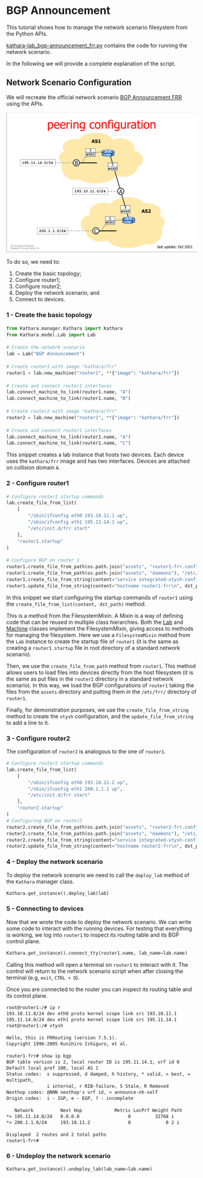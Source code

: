 # BGP Announcement

This tutorial shows how to manage the network scenario filesystem from the Python APIs.

[kathara-lab_bgp-announcement_frr.py](kathara-lab_bgp-announcement_frr.py) contains the code for running the network scenario.

In the following we will provide a complete explanation of the script. 

## Network Scenario Configuration
We will recreate the official network scenario [BGP Announcement FRR](../../../main-labs/interdomain-routing/frr/bgp-announcement) 
using the APIs. 

![img.png](topology.png)

To do so, we need to: 
1. Create the basic topology;
2. Configure router1;
3. Configure router2; 
4. Deploy the network scenario; and
5. Connect to devices.

### 1 - Create the basic topology

```python
from Kathara.manager.Kathara import Kathara
from Kathara.model.Lab import Lab

# Create the network scenario
lab = Lab("BGP Announcement")

# Create router1 with image "kathara/frr"
router1 = lab.new_machine("router1", **{"image": "kathara/frr"})

# Create and connect router1 interfaces
lab.connect_machine_to_link(router1.name, "A")
lab.connect_machine_to_link(router1.name, "B")

# Create router2 with image "kathara/frr"
router2 = lab.new_machine("router2", **{"image": "kathara/frr"})

# Create and connect router1 interfaces
lab.connect_machine_to_link(router1.name, "A")
lab.connect_machine_to_link(router1.name, "C")
```
This snippet creates a lab instance that hosts two devices. Each device uses the `kathara/frr` image and has 
two interfaces. Devices are attached on collision domain `A`.

### 2 - Configure router1

```python
# Configure router1 startup commands
lab.create_file_from_list(
    [
        "/sbin/ifconfig eth0 193.10.11.1 up",
        "/sbin/ifconfig eth1 195.11.14.1 up",
        "/etc/init.d/frr start"
    ],
    "router1.startup"
)

# Configure BGP on router 1
router1.create_file_from_path(os.path.join("assets", "router1-frr.conf"), "/etc/frr/frr.conf")
router1.create_file_from_path(os.path.join("assets", "daemons"), "/etc/frr/daemons")
router1.create_file_from_string(content="service integrated-vtysh-config\n", dst_path="/etc/frr/vtysh.conf")
router1.update_file_from_string(content="hostname router1-frr\n", dst_path="/etc/frr/vtysh.conf")
```
In this snippet we start configuring the startup commands of `router1` using the 
`create_file_from_list(content, dst_path)` method.

This is a method from the FilesystemMixin. 
A Mixin is a way of defining code that can be reused in multiple class hierarchies. Both the [Lab](https://github.com/KatharaFramework/Kathara/wiki/Kathara.model.Lab#class-lab) 
and [Machine](https://github.com/KatharaFramework/Kathara/wiki/Kathara.model.Machine#class-machine) classes
implement the FilesystemMixin, giving access to methods for managing the filesystem. 
Here we use a `FilesystemMixin` method from the `Lab` instance to create the startup file of `router1` (it is the same as 
creating a `router1.startup` file in root directory of a standard network scenario). 

Then, we use the `create_file_from_path` method from `router1`. This method allows users to load files into devices 
directly from the host filesystem (it is the same as put files in the `router1` directory in a standard network scenario).
In this way, we load the BGP configurations of `router1` taking the files from the `assets` directory and putting them in 
the `/etc/frr/` directory of `router1`.

Finally, for demonstration purposes, we use the `create_file_from_string` method to create the `vtysh` configuration, 
and the `update_file_from_string` to add a line to it.  

### 3 - Configure router2
The configuration of `router2` is analogous to the one of `router1`.

```python
# Configure router2 startup commands
lab.create_file_from_list(
    [
        "/sbin/ifconfig eth0 193.10.11.2 up",
        "/sbin/ifconfig eth1 200.1.1.1 up",
        "/etc/init.d/frr start"
    ],
    "router2.startup"
)
# Configuring BGP on router2
router2.create_file_from_path(os.path.join("assets", "router2-frr.conf"), "/etc/frr/frr.conf")
router2.create_file_from_path(os.path.join("assets", "daemons"), "/etc/frr/daemons")
router2.create_file_from_string(content="service integrated-vtysh-config\n", dst_path="/etc/frr/vtysh.conf")
router2.update_file_from_string(content="hostname router2-frr\n", dst_path="/etc/frr/vtysh.conf")
```

### 4 - Deploy the network scenario

To deploy the network scenario we need to call the `deploy_lab` method of the `Kathara` manager class.

```python
Kathara.get_instance().deploy_lab(lab)
```

### 5 - Connecting to devices
Now that we wrote the code to deploy the network scenario. We can write some code to interact with the running devices. 
For testing that everything is working, we log into `router1` to inspect its routing table and its BGP control plane.  

```python
Kathara.get_instance().connect_tty(router1.name, lab_name=lab.name)
```

Calling this method will open a terminal on `router1` to interact with it. 
The control will return to the network scenario script when after closing the terminal (e.g, `exit`, `CTRL + D`).

Once you are connected to the router you can inspect its routing table and its control plane.
```
root@router1:/# ip r
193.10.11.0/24 dev eth0 proto kernel scope link src 193.10.11.1 
195.11.14.0/24 dev eth1 proto kernel scope link src 195.11.14.1 
root@router1:/# vtysh

Hello, this is FRRouting (version 7.5.1).
Copyright 1996-2005 Kunihiro Ishiguro, et al.

router1-frr# show ip bgp
BGP table version is 2, local router ID is 195.11.14.1, vrf id 0
Default local pref 100, local AS 1
Status codes:  s suppressed, d damped, h history, * valid, > best, = multipath,
               i internal, r RIB-failure, S Stale, R Removed
Nexthop codes: @NNN nexthop's vrf id, < announce-nh-self
Origin codes:  i - IGP, e - EGP, ? - incomplete

   Network          Next Hop            Metric LocPrf Weight Path
*> 195.11.14.0/24   0.0.0.0                  0         32768 i
*> 200.1.1.0/24     193.10.11.2              0             0 2 i

Displayed  2 routes and 2 total paths
router1-frr# 
```

### 6 - Undeploy the network scenario

```python
Kathara.get_instance().undeploy_lab(lab_name=lab.name)
```
